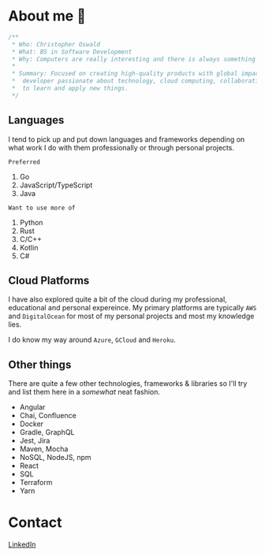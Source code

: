 # About me 🦑
```go
/**
 * Who: Christopher Oswald
 * What: BS in Software Development
 * Why: Computers are really interesting and there is always something new to learn and/or break.
 *
 * Summary: Focused on creating high-quality products with global impact. An open-source and dynamic
 *  developer passionate about technology, cloud computing, collaborating with others and continuing
 *  to learn and apply new things.
 */
```

## Languages
I tend to pick up and put down languages and frameworks depending on what work I do with them professionally or through personal projects.

`Preferred`
1. Go
2. JavaScript/TypeScript
3. Java

`Want to use more of`
1. Python
2. Rust
3. C/C++
4. Kotlin
5. C#

## Cloud Platforms
I have also explored quite a bit of the cloud during my professional, educational and personal expereince. My primary platforms are typically
`AWS` and `DigitalOcean` for most of my personal projects and most my knowledge lies.

I do know my way around `Azure`, `GCloud` and `Heroku`.

## Other things
There are quite a few other technologies, frameworks & libraries so I'll try and list them here in a *somewhat* neat fashion.

- Angular
- Chai, Confluence
- Docker
- Gradle, GraphQL
- Jest, Jira
- Maven, Mocha
- NoSQL, NodeJS, npm
- React
- SQL
- Terraform
- Yarn

# Contact

[LinkedIn](https://www.linkedin.com/in/christopher-oswald/)
